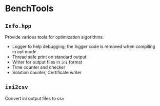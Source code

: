 # BenchTools

## `Info.hpp`

Provide various tools for optimization algorithms:

* Logger to help debugging; the logger code is removed when compiling in opt mode
* Thread safe print on standard output
* Writer for output files in `ini` format
* Time counter and checker
* Solution counter, Certificate writer

## `ini2csv`

Convert ini output files to csv

